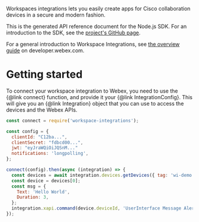 Workspaces integrations lets you easily create apps for Cisco collaboration devices in a secure and modern fashion.

This is the generated API reference document for the Node.js SDK. For an introduction to the SDK, see the
[project's GitHub page](https://github.com/cisco-ce/workspace-integrations-nodejs/).

For a general introduction to Workspace Integrations, see [the overview guide](https://developer.webex.com/docs/workspace-integrations) on developer.webex.com.


# Getting started

To connect your workspace integration to Webex, you need to use the {@link connect} function, and provide it your {@link IntegrationConfig}. This will give you an {@link Integration} object that you can use to access the devices and the Webex APIs.

```js
const connect = require('workspace-integrations');

const config = {
  clientId: "C12ba...",
  clientSecret: "fdbcd00...",
  jwt: "eyJraWQiOiJQSnM..."
  notifications: 'longpolling',
};

connect(config).then(async (integration) => {
  const devices = await integration.devices.getDevices({ tag: 'wi-demo' });
  const device = devices[0];
  const msg = {
    Text: 'Hello World',
    Duration: 3,
  };
  integration.xapi.command(device.deviceId, 'UserInterface Message Alert Display', msg);
});
```
